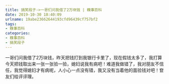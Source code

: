 ```yaml
---
title: 搞笑段子->一哥们问我借了2万块钱 | 糗事百科
date: 2019-10-30 18:40:09
urlname: 19abe23662644193cfd96439cf757bf2
tags: 
- 糗事百科
categories:
- 糗事百科
- 搞笑段子
---
```

一哥们问我借了2万块钱，昨天把钱打到我银行卡里了，现在假钱太多了，我打算今天把钱取出来一张一张验一验，媳妇说我有病吧！难道我做错了，我对朋友不信任，我觉得媳妇才有病呢，人小心一点没有错，我又没有当着他的面验钱对吧！奆友们给评评理。


